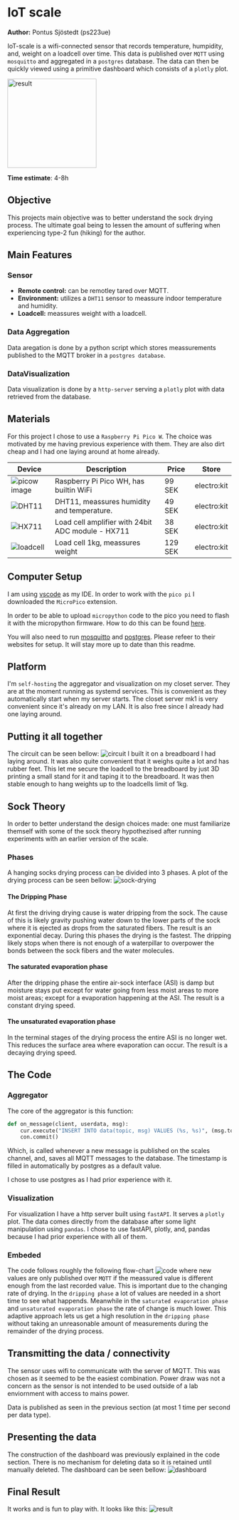 # IoT scale

**Author:** Pontus Sjöstedt (ps223ue)

IoT-scale is a wifi-connected sensor that records temperature, humpidity, and, weight on a loadcell over time. This data is published over `MQTT` using `mosquitto` and aggregated in a `postgres` database. The data can then be quickly viewed using a primitive dashboard which consists of a `plotly` plot.

<img src="images/device.png" alt="result" width="200"/>

**Time estimate**: 4-8h

## Objective

This projects main objective was to better understand the sock drying process. The ultimate goal being to lessen the amount of suffering when experiencing type-2 fun (hiking) for the author.

## Main Features

### Sensor

- **Remote control:** can be remotley tared over MQTT.
- **Environment:** utilizes a `DHT11` sensor to meassure indoor temperature and humidity.
- **Loadcell:** meassures weight with a loadcell.

### Data Aggregation

Data aregation is done by a python script which stores meassurements published to the MQTT broker in a `postgres database`.

### DataVisualization

Data visualization is done by a `http-server` serving a `plotly` plot with data retrieved from the database.

## Materials

For this project I chose to use a `Raspberry Pi Pico W`. The choice was motivated by me having previous experience with them. They are also dirt cheap and I had one laying around at home already.

| Device                           | Description                                       | Price   | Store       |
| -------------------------------- | ------------------------------------------------- | ------- | ----------- |
| ![picow image](images/picow.png) | Raspberry Pi Pico WH, has builtin WiFi            | 99 SEK  | electro:kit |
| ![DHT11](images/DHT11.png)       | DHT11, meassures humidity and temperature.        | 49 SEK  | electro:kit |
| ![HX711](images/hx711.png)       | Load cell amplifier with 24bit ADC module - HX711 | 38 SEK  | electro:kit |
| ![loadcell](images/cell.png)     | Load cell 1kg, meassures weight                   | 129 SEK | electro:kit |

## Computer Setup

I am using [vscode](https://code.visualstudio.com/) as my IDE. In order to work with the `pico pi` I downloaded the `MicroPico` extension.

In order to be able to upload `micropython` code to the pico you need to flash it with the micropython firmware. How to do this can be found [here](https://micropython.org/download/RPI_PICO_W/).

You will also need to run [mosquitto](https://mosquitto.org/) and [postgres](https://www.postgresql.org/). Please refeer to their websites for setup. It will stay more up to date than this readme.

## Platform

I'm `self-hosting` the aggregator and visualization on my closet server. They are at the moment running as systemd services. This is convenient as they automatically start when my server starts. The closet server mk1 is very convenient since it's already on my LAN. It is also free since I already had one laying around.

## Putting it all together

The circuit can be seen bellow:
![circuit](images/circuit.png)
I built it on a breadboard I had laying around. It was also quite convenient that it weighs quite a lot and has rubber feet. This let me secure the loadcell to the breadboard by just 3D printing a small stand for it and taping it to the breadboard. It was then stable enough to hang weights up to the loadcells limit of 1kg.

## Sock Theory

In order to better understand the design choices made: one must familiarize themself with some of the sock theory hypothezised after running experiments with an earlier version of the scale.

### Phases

A hanging socks drying process can be divided into 3 phases. A plot of the drying process can be seen bellow:
![sock-drying](images/drying-graph.png)

#### The Dripping Phase

At first the driving drying cause is water dripping from the sock. The cause of this is likely gravity pushing water down to the lower parts of the sock where it is ejected as drops from the saturated fibers. The result is an exponential decay. During this phases the drying is the fastest. The dripping likely stops when there is not enough of a waterpillar to overpower the bonds between the sock fibers and the water molecules.

#### The saturated evaporation phase

After the dripping phase the entire air-sock interface (ASI) is damp but moisture stays put except for water going from less moist areas to more moist areas; except for a evaporation happening at the ASI. The result is a constant drying speed.

#### The unsaturated evaporation phase

In the terminal stages of the drying process the entire ASI is no longer wet. This reduces the surface area where evaporation can occur. The result is a decaying drying speed.

## The Code

### Aggregator

The core of the aggregator is this function:

```python
def on_message(client, userdata, msg):
    cur.execute("INSERT INTO data(topic, msg) VALUES (%s, %s)", (msg.topic, msg.payload.decode()))
    con.commit()
```

Which, is called whenever a new message is published on the scales channel, and, saves all MQTT messages to the database. The timestamp is filled in automatically by postgres as a default value.

I chose to use postgres as I had prior experience with it.

### Visualization

For visualization I have a http server built using `fastAPI`. It serves a `plotly` plot. The data comes directly from the database after some light manipulation using `pandas`. I chose to use fastAPI, plotly, and, pandas because I had prior experience with all of them.

### Embeded

The code follows roughly the following flow-chart
![code](images/flow.svg)
where new values are only published over `MQTT` if the meassured value is different enough from the last recorded value. This is important due to the changing rate of drying. In the `dripping phase` a lot of values are needed in a short time to see what happends. Meanwhile in the `saturated evaporation phase` and `unsaturated evaporation phase` the rate of change is much lower. This adaptive approach lets us get a high resolution in the `dripping phase` without taking an unreasonable amount of measurements during the remainder of the drying process.

## Transmitting the data / connectivity

The sensor uses wifi to communicate with the server of MQTT. This was chosen as it seemed to be the easiest combination. Power draw was not a concern as the sensor is not intended to be used outside of a lab enviornment with access to mains power.

Data is published as seen in the previous section (at most 1 time per second per data type).

## Presenting the data

The construction of the dashboard was previously explained in the code section. There is no mechanism for deleting data so it is retained until manually deleted. The dashboard can be seen bellow:
![dashboard](images/dashboard.png)

## Final Result

It works and is fun to play with. It looks like this:
![result](images/device.png)
